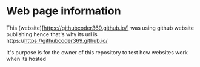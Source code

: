 # Web page information

This (website)[https://githubcoder369.github.io/] was using github website publishing hence that's why its url is https://https://githubcoder369.github.io/

It's purpose is for the owner of this repository to test how websites work when its hosted
